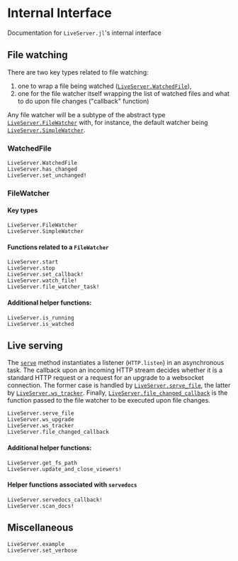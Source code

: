 # Internal Interface

Documentation for `LiveServer.jl`'s internal interface

## File watching

There are two key types related to file watching:

1. one to wrap a file being watched ([`LiveServer.WatchedFile`](@ref)),
2. one for the file watcher itself wrapping the list of watched files and what to do upon file changes ("callback" function)

Any file watcher will be a subtype of the abstract type [`LiveServer.FileWatcher`](@ref) with, for instance, the default watcher being [`LiveServer.SimpleWatcher`](@ref).

### WatchedFile

```@docs
LiveServer.WatchedFile
LiveServer.has_changed
LiveServer.set_unchanged!
```

### FileWatcher

####  Key types

```@docs
LiveServer.FileWatcher
LiveServer.SimpleWatcher
```

####  Functions related to a `FileWatcher`

```@docs
LiveServer.start
LiveServer.stop
LiveServer.set_callback!
LiveServer.watch_file!
LiveServer.file_watcher_task!
```

####  Additional helper functions:

```@docs
LiveServer.is_running
LiveServer.is_watched
```

## Live serving

The [`serve`](@ref) method instantiates a listener (`HTTP.listen`) in an asynchronous task.
The callback upon an incoming HTTP stream decides whether it is a standard HTTP request or a request for an upgrade to a websocket connection.
The former case is handled by [`LiveServer.serve_file`](@ref), the latter by
[`LiveServer.ws_tracker`](@ref).
Finally, [`LiveServer.file_changed_callback`](@ref) is the function passed to the file watcher to be executed upon file changes.

```@docs
LiveServer.serve_file
LiveServer.ws_upgrade
LiveServer.ws_tracker
LiveServer.file_changed_callback
```

#### Additional helper functions:

```@docs
LiveServer.get_fs_path
LiveServer.update_and_close_viewers!
```

#### Helper functions associated with `servedocs`

```@docs
LiveServer.servedocs_callback!
LiveServer.scan_docs!
```

## Miscellaneous

```@docs
LiveServer.example
LiveServer.set_verbose
```

